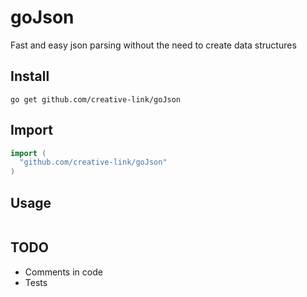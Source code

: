 goJson
======

Fast and easy json parsing without the need to create data structures

## Install

```shell
go get github.com/creative-link/goJson
```

## Import

```go
import (
  "github.com/creative-link/goJson"
)
```

## Usage
```go
```

## TODO
* Comments in code
* Tests